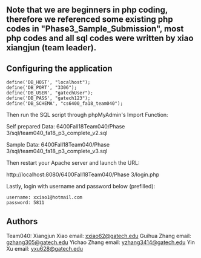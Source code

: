 
## Note that we are beginners in php coding, therefore we referenced some existing php codes in "Phase3_Sample_Submission", most php codes and all sql codes were written by xiao xiangjun (team leader).
## Configuring the application

```
define('DB_HOST', "localhost");
define('DB_PORT', "3306");
define('DB_USER', "gatechUser");
define('DB_PASS', "gatech123");
define('DB_SCHEMA', "cs6400_fa18_team040");
```

Then run the SQL script through phpMyAdmin's Import Function:

Self prepared Data: 6400Fall18Team040/Phase 3/sql/team040_fa18_p3_complete_v2.sql

Sample Data: 6400Fall18Team040/Phase 3/sql/team040_fa18_p3_complete_v3.sql

Then restart your Apache server and launch the URL: 

http://localhost:8080/6400Fall18Team040/Phase 3/login.php
    

 
Lastly, login with username and password below (prefilled): 
```
username: xxiao1@hotmail.com
password: 5811
```

## Authors
Team040:
Xiangjun Xiao    email: xxiao62@gatech.edu
Guihua Zhang     email: gzhang305@gatech.edu
Yichao Zhang     email: yzhang3414@gatech.edu
Yin Xu           email: yxu628@gatech.edu

